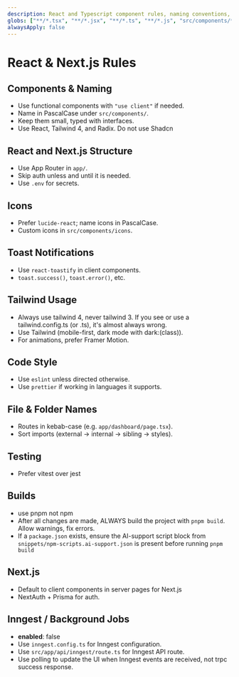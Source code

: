 ```yaml
---
description: React and Typescript component rules, naming conventions, and best practices
globs: ["**/*.tsx", "**/*.jsx", "**/*.ts", "**/*.js", "src/components/**/*", "app/**/*"]
alwaysApply: false
---
```


# React & Next.js Rules

## Components & Naming
- Use functional components with `"use client"` if needed.
- Name in PascalCase under `src/components/`.
- Keep them small, typed with interfaces.
- Use React, Tailwind 4, and Radix.  Do not use Shadcn

## React and Next.js Structure
- Use App Router in `app/`. 
- Skip auth unless and until it is needed.
- Use `.env` for secrets.

## Icons
- Prefer `lucide-react`; name icons in PascalCase.
- Custom icons in `src/components/icons`.

## Toast Notifications
- Use `react-toastify` in client components.
- `toast.success()`, `toast.error()`, etc.

## Tailwind Usage
- Always use tailwind 4, never tailwind 3.  If you see or use a tailwind.config.ts (or .ts), it's almost always wrong.  
- Use Tailwind (mobile-first, dark mode with dark:(class)). 
- For animations, prefer Framer Motion. 

##  Code Style
- Use `eslint` unless directed otherwise.
- Use `prettier` if working in languages it supports.

## File & Folder Names
- Routes in kebab-case (e.g. `app/dashboard/page.tsx`).
- Sort imports (external → internal → sibling → styles).

## Testing
- Prefer vitest over jest

## Builds
- use pnpm not npm
- After all changes are made, ALWAYS build the project with `pnpm build`. Allow warnings, fix errors.
- If a `package.json` exists, ensure the AI-support script block from `snippets/npm-scripts.ai-support.json` is present before running `pnpm build`

## Next.js
- Default to client components in server pages for Next.js
- NextAuth + Prisma for auth.

## Inngest / Background Jobs
- **enabled**: false
- Use `inngest.config.ts` for Inngest configuration.
- Use `src/app/api/inngest/route.ts` for Inngest API route.
- Use polling to update the UI when Inngest events are received, not trpc success response. 